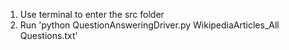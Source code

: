 1. Use terminal to enter the src folder
2. Run 'python QuestionAnsweringDriver.py WikipediaArticles_All Questions.txt'